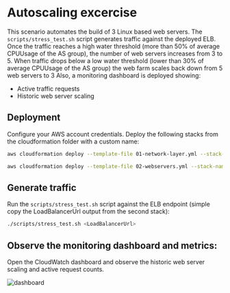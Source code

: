 # Autoscaling excercise

This scenario automates the build of 3 Linux based web servers. 
The `scripts/stress_test.sh` script generates traffic against the deployed ELB.
Once the traffic reaches a high water threshold (more than 50% of average CPUUsage of the AS group), the number of web servers increases from 3 to 5. When traffic drops below a low water threshold (lower than 30% of average CPUUsage of the AS group) the web farm scales back down from 5 web servers to 3
Also, a monitoring dashboard is deployed showing:

* Active traffic requests
* Historic web server scaling

## Deployment

Configure your AWS account credentials. Deploy the following stacks from the cloudformation folder with a custom name:

```bash
aws cloudformation deploy --template-file 01-network-layer.yml --stack-name web-server-stress-test-network --parameter-overrides Name=web-server-stress-test-network
```

```bash
aws cloudformation deploy --template-file 02-webservers.yml --stack-name web-server-stress-test --parameter-overrides Name=web-server-stress-test
```

## Generate traffic

Run the `scripts/stress_test.sh` script against the ELB endpoint (simple copy the LoadBalancerUrl output from the second stack):

```bash
./scripts/stress_test.sh <LoadBalancerUrl>
```

## Observe the monitoring dashboard and metrics:

Open the CloudWatch dashboard and observe the historic web server scaling and active request counts.

![dashboard](https://github.com/tohimon/01-autoscaling/blob/master/doc/dashboard.png)
